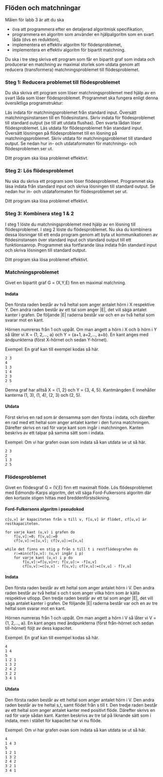 ## Flöden och matchningar

Målen för labb 3 är att du ska

- öva att programmera efter en detaljerad algoritmisk specifikation,
- programmera en algoritm som använder en hjälpalgoritm som en svart låda (dvs en reduktion),
- implementera en effektiv algoritm för flödesproblemet,
- implementera en effektiv algoritm för bipartit matchning.

Du ska i tre steg skriva ett program som får en bipartit graf som indata och producerar en matchning av maximal storlek som utdata genom att reducera (transformera) matchningsproblemet till flödesproblemet.

### Steg 1: Reducera problemet till flödesproblemet

Du ska skriva ett program som löser matchningsproblemet med hjälp av en svart låda som löser flödesproblemet. Programmet ska fungera enligt denna översiktliga programstruktur:

Läs indata för matchningsproblemet från standard input.
Översätt matchningsinstansen till en flödesinstans.
Skriv indata för flödesproblemet till standard output (se till att utdata flushas).
Den svarta lådan löser flödesproblemet.
Läs utdata för flödesproblemet från standard input.
Översätt lösningen på flödesproblemet till en lösning på matchningsproblemet.
Skriv utdata för matchningsproblemet till standard output.
Se nedan hur in- och utdataformaten för matchnings- och flödesproblemen ser ut.

Ditt program ska lösa problemet effektivt.

### Steg 2: Lös flödesproblemet

Nu ska du skriva ett program som löser flödesproblemet. Programmet ska läsa indata från standard input och skriva lösningen till standard output. Se nedan hur in- och utdataformaten för flödesproblemet ser ut.

Ditt program ska lösa problemet effektivt.
### Steg 3: Kombinera steg 1 & 2
I steg 1 löste du matchningsproblemet med hjälp av en lösning till flödesproblemet. I steg 2 löste du flödesproblemet. Nu ska du kombinera dessa lösningar till ett enda program genom att byta ut kommunikationen av flödesinstansen över standard input och standard output till ett funktionsanrop. Programmet ska fortfarande läsa indata från standard input och skriva lösningen till standard output.

Ditt program ska lösa problemet effektivt.

### Matchningsproblemet
Givet en bipartit graf G = (X,Y,E) finn en maximal matchning.

#### Indata
Den första raden består av två heltal som anger antalet hörn i X respektive Y.
Den andra raden består av ett tal som anger |E|, det vill säga antalet kanter i grafen.
De följande |E| raderna består var och en av två heltal som svarar mot en kant.

Hörnen numreras från 1 och uppåt. Om man angett a hörn i X och b hörn i Y så låter vi X = {1, 2,..., a} och Y = {a+1, a+2,..., a+b}. En kant anges med ändpunkterna (först X-hörnet och sedan Y-hörnet).

Exempel: En graf kan till exempel kodas så här.

```bash
2 3
4
1 3
1 4
2 3
2 5
```
Denna graf har alltså X = {1, 2} och Y = {3, 4, 5}. Kantmängden E innehåller kanterna (1, 3), (1, 4), (2, 3) och (2, 5).

#### Utdata
Först skrivs en rad som är densamma som den första i indata, och därefter en rad med ett heltal som anger antalet kanter i den funna matchningen. Därefter skrivs en rad för varje kant som ingår i matchningen. Kanten beskrivs av ett talpar på samma sätt som i indata.

Exempel: Om vi har grafen ovan som indata så kan utdata se ut så här.

```bash
2 3
2
1 3
2 5
```

### Flödesproblemet
Givet en flödesgraf G = (V,E) finn ett maximalt flöde. Lös flödesproblemet med Edmonds-Karps algoritm, det vill säga Ford-Fulkersons algoritm där den kortaste stigen hittas med breddenförstsökning.

#### Ford-Fulkersons algoritm i pseudokod

    c[u,v] är kapaciteten från u till v, f[u,v] är flödet, cf[u,v] är restkapaciteten.

    for varje kant (u,v) i grafen do 
        f[u,v]:=0; f[v,u]:=0 
        cf[u,v]:=c[u,v]; cf[v,u]:=c[v,u] 
    
    while det finns en stig p från s till t i restflödesgrafen do 
        r:=min(cf[u,v]: (u,v) ingår i p) 
        for varje kant (u,v) i p do 
            f[u,v]:=f[u,v]+r; f[v,u]:= -f[u,v] 
            cf[u,v]:=c[u,v] - f[u,v]; cf[v,u]:=c[v,u] - f[v,u]

#### Indata
Den första raden består av ett heltal som anger antalet hörn i V.
Den andra raden består av två heltal s och t som anger vilka hörn som är källa respektive utlopp.
Den tredje raden består av ett tal som anger |E|, det vill säga antalet kanter i grafen.
De följande |E| raderna består var och en av tre heltal som svarar mot en kant.

Hörnen numreras från 1 och uppåt. Om man angett a hörn i V så låter vi V = {1, 2,..., a}. En kant anges med ändpunkterna (först från-hörnet och sedan till-hörnet) följt av dess kapacitet.

Exempel: En graf kan till exempel kodas så här.

```bash
4
1 4
5
1 2 1
1 3 2
2 4 2
3 2 2
3 4 1
```

#### Utdata
Den första raden består av ett heltal som anger antalet hörn i V.
Den andra raden består av tre heltal s,t, samt flödet från s till t.
Den tredje raden består av ett heltal som anger antalet kanter med positivt flöde.
Därefter skrivs en rad för varje sådan kant. Kanten beskrivs av tre tal på liknande sätt som i indata, men i stället för kapacitet har vi nu flöde.

Exempel: Om vi har grafen ovan som indata så kan utdata se ut så här.
```bash
4
1 4 3
5
1 2 1
1 3 2
2 4 2
3 2 1
3 4 1
```